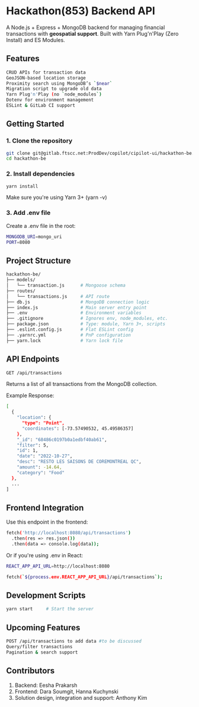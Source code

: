 # Hackathon(853) Backend API
A Node.js + Express + MongoDB backend for managing financial transactions with **geospatial support**. Built with Yarn Plug'n'Play (Zero Install) and ES Modules.

## Features

```bash
CRUD APIs for transaction data
GeoJSON-based location storage
Proximity search using MongoDB’s `$near`
Migration script to upgrade old data
Yarn Plug'n'Play (no `node_modules`)
Dotenv for environment management
ESLint & GitLab CI support
```

## Getting Started

### 1. Clone the repository

```bash
git clone git@gitlab.ftscc.net:ProdDev/copilot/cipilot-ui/hackathon-be.git
cd hackathon-be
```

### 2. Install dependencies

```bash
yarn install
```

Make sure you're using Yarn 3+ (yarn -v)

### 3. Add .env file

Create a .env file in the root:

```bash
MONGODB_URI=mongo_uri
PORT=8080
```

## Project Structure

```bash
hackathon-be/
├── models/
│   └── transaction.js      # Mongoose schema
├── routes/
│   └── transactions.js     # API route
├── db.js                   # MongoDB connection logic
├── index.js                # Main server entry point
├── .env                    # Environment variables
├── .gitignore              # Ignores env, node_modules, etc.
├── package.json            # Type: module, Yarn 3+, scripts
├── .eslint.config.js       # Flat ESLint config
├── .yarnrc.yml             # PnP configuration
├── yarn.lock               # Yarn lock file
```

## API Endpoints

```bash
GET /api/transactions
```

Returns a list of all transactions from the MongoDB collection.

Example Response:

```bash
[
  {
    "location": {
      "type": "Point",
      "coordinates": [-73.57490532, 45.49586357]
    },
    "_id": "68486c0197b0a1edbf40ab61",
    "filter": 5,
    "id": 1,
    "date": "2022-10-27",
    "desc": "RESTO LES SAISONS DE COREMONTREAL QC",
    "amount": -14.64,
    "category": "Food"
  },
  ...
]
```

## Frontend Integration

Use this endpoint in the frontend:

```bash
fetch('http://localhost:8080/api/transactions')
  .then(res => res.json())
  .then(data => console.log(data));
```

Or if you're using .env in React:

```bash
REACT_APP_API_URL=http://localhost:8080

fetch(`${process.env.REACT_APP_API_URL}/api/transactions`);
```

## Development Scripts

```bash
yarn start     # Start the server
```

## Upcoming Features

```bash
POST /api/transactions to add data #to be discussed
Query/filter transactions
Pagination & search support
```

## Contributors

1. Backend: Eesha Prakarsh
2. Frontend: Dara Soumgit, Hanna Kuchynski
3. Solution design, integration and support: Anthony Kim











